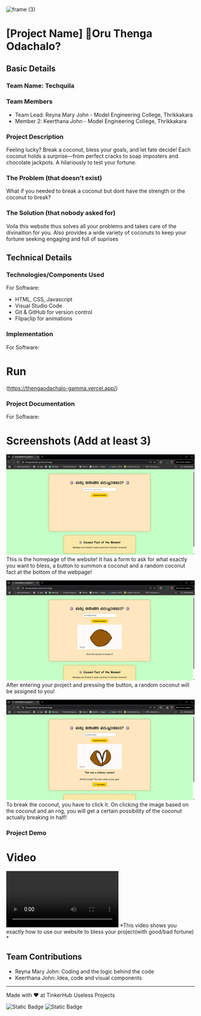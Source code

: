 <img width="3188" height="1202" alt="frame (3)" src="https://github.com/user-attachments/assets/517ad8e9-ad22-457d-9538-a9e62d137cd7" />


# [Project Name] 🎯Oru Thenga Odachalo?


## Basic Details
### Team Name: Techquila


### Team Members
- Team Lead: Reyna Mary John - Model Engineering College, Thrikkakara
- Member 2: Keerthana John - Model Engineering College, Thrikkakara

### Project Description
Feeling lucky? Break a coconut, bless your goals, and let fate decide! Each coconut holds a surprise—from perfect cracks to soap imposters and chocolate jackpots. A hilariously to test your fortune.

### The Problem (that doesn't exist)
What if you needed to break a coconut but dont have the strength or the coconut to break? 

### The Solution (that nobody asked for)
Voila this website thus solves all your problems and takes care of the divinaition for you. Also provides a wide variety of coconuts to keep your fortune seeking engaging and full of suprises

## Technical Details
### Technologies/Components Used
For Software:
- HTML, CSS, Javascript
- Visual Studio Code
- Git & GitHub for version control
- Flipaclip for animations

### Implementation
For Software:

# Run
(https://thengaodachalo-gamma.vercel.app/)

### Project Documentation
For Software:

# Screenshots (Add at least 3)
![Screenshot1](homepage.png)
This is the homepage of the website! It has a form to ask for what exactly you want to bless, a button to summon a coconut and a random coconut fact at the bottom of the webpage!

![Screenshot2](coconut_summoned.png)
After entering your project and pressing the button, a random coconut will be assigned to you!

![Screenshot3](coconut_break.png)
To break the coconut, you have to click it. On clicking the image based on the coconut and an rng, you will get a certain possibility of the coconut actually breaking in half!

### Project Demo
# Video
![demo.mp4](demo.mp4)
*This video shows you exactly how to use our website to bless your project(with good/bad fortune) *

## Team Contributions
- Reyna Mary John: Coding and the logic behind the code
- Keerthana John: Idea, code and visual components
---
Made with ❤️ at TinkerHub Useless Projects 

![Static Badge](https://img.shields.io/badge/TinkerHub-24?color=%23000000&link=https%3A%2F%2Fwww.tinkerhub.org%2F)
![Static Badge](https://img.shields.io/badge/UselessProjects--25-25?link=https%3A%2F%2Fwww.tinkerhub.org%2Fevents%2FQ2Q1TQKX6Q%2FUseless%2520Projects)


